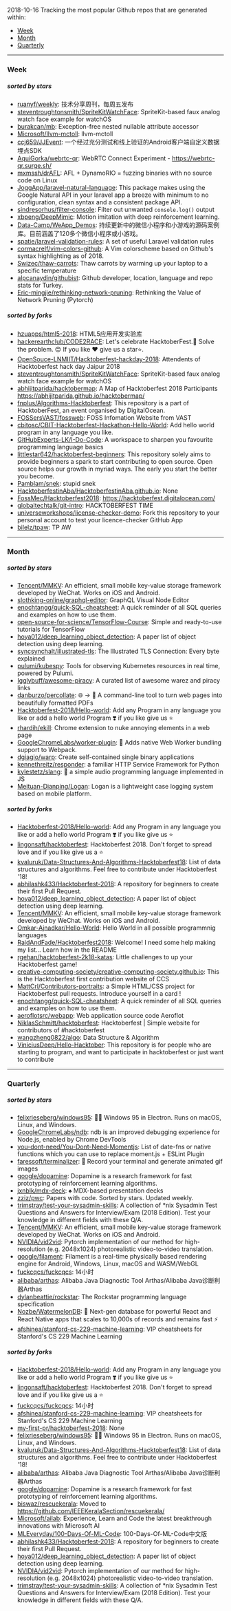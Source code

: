 2018-10-16
Tracking the most popular Github repos that are generated within: 
* [Week](https://github.com/polebug/github_trending_spider/blob/master/2018-10-16.md#week)
* [Month](https://github.com/polebug/github_trending_spider/blob/master/2018-10-16.md#month)
* [Quarterly](https://github.com/polebug/github_trending_spider/blob/master/2018-10-16.md#quarterly)
--- 
### Week 
##### sorted by stars 
* [ruanyf/weekly](https://github.com/ruanyf/weekly): 技术分享周刊，每周五发布
* [steventroughtonsmith/SpriteKitWatchFace](https://github.com/steventroughtonsmith/SpriteKitWatchFace): SpriteKit-based faux analog watch face example for watchOS
* [burakcan/mb](https://github.com/burakcan/mb): Exception-free nested nullable attribute accessor
* [Microsoft/llvm-mctoll](https://github.com/Microsoft/llvm-mctoll): llvm-mctoll
* [ccj659/JJEvent](https://github.com/ccj659/JJEvent): 一个经过充分测试和线上验证的Android客户端自定义数据埋点SDK
* [AquiGorka/webrtc-qr](https://github.com/AquiGorka/webrtc-qr): WebRTC Connect Experiment - https://webrtc-qr.surge.sh/
* [mxmssh/drAFL](https://github.com/mxmssh/drAFL): AFL + DynamoRIO = fuzzing binaries with no source code on Linux
* [JoggApp/laravel-natural-language](https://github.com/JoggApp/laravel-natural-language): This package makes using the Google Natural API in your laravel app a breeze with minimum to no configuration, clean syntax and a consistent package API.
* [sindresorhus/filter-console](https://github.com/sindresorhus/filter-console): Filter out unwanted `console.log()` output
* [xbpeng/DeepMimic](https://github.com/xbpeng/DeepMimic): Motion imitation with deep reinforcement learning.
* [Data-Camp/WeApp_Demos](https://github.com/Data-Camp/WeApp_Demos): 持续更新中的微信小程序和小游戏的源码案例库。目前涵盖了120多个微信小程序或小游戏。
* [spatie/laravel-validation-rules](https://github.com/spatie/laravel-validation-rules): A set of useful Laravel validation rules
* [cormacrelf/vim-colors-github](https://github.com/cormacrelf/vim-colors-github): A Vim colorscheme based on Github's syntax highlighting as of 2018.
* [Swizec/thaw-carrots](https://github.com/Swizec/thaw-carrots): Thaw carrots by warming up your laptop to a specific temperature
* [alpcanaydin/githubist](https://github.com/alpcanaydin/githubist): Github developer, location, language and repo stats for Turkey.
* [Eric-mingjie/rethinking-network-pruning](https://github.com/Eric-mingjie/rethinking-network-pruning): Rethinking the Value of Network Pruning (Pytorch)
##### sorted by forks 
* [hzuapps/html5-2018](https://github.com/hzuapps/html5-2018): HTML5应用开发实验库
* [hackerearthclub/CODE2RACE](https://github.com/hackerearthclub/CODE2RACE): Let's celebrate HacktoberFest.🎉 Solve the problem. 😊 If you like ❤ give us a star⭐.
* [OpenSouce-LNMIIT/Hacktoberfest-hackday-2018](https://github.com/OpenSouce-LNMIIT/Hacktoberfest-hackday-2018): Attendents of Hacktoberfest hack day Jaipur 2018
* [steventroughtonsmith/SpriteKitWatchFace](https://github.com/steventroughtonsmith/SpriteKitWatchFace): SpriteKit-based faux analog watch face example for watchOS
* [abhijitparida/hacktobermap](https://github.com/abhijitparida/hacktobermap): A Map of Hacktoberfest 2018 Participants https://abhijitparida.github.io/hacktobermap/
* [fnplus/Algorithms-Hacktoberfest](https://github.com/fnplus/Algorithms-Hacktoberfest):   This repository is a part of HacktoberFest, an event organised by DigitalOcean.
* [FOSSersVAST/fossweb](https://github.com/FOSSersVAST/fossweb): FOSS Infomation Website from VAST
* [cbitosc/CBIT-Hacktoberfest-Hackathon-Hello-World](https://github.com/cbitosc/CBIT-Hacktoberfest-Hackathon-Hello-World): Add hello world program in any language you like.
* [GitHubExperts-LK/I-Do-Code](https://github.com/GitHubExperts-LK/I-Do-Code): A workspace to sharpen you favourite programming language basics
* [littlestar642/hacktoberfest-beginners](https://github.com/littlestar642/hacktoberfest-beginners): This repository solely aims to provide beginners a spark to start contributing to open source. Open source helps our growth in myriad ways. The early you start the better you become.
* [Pamblam/snek](https://github.com/Pamblam/snek): stupid snek
* [HacktoberfestinAba/HacktoberfestinAba.github.io](https://github.com/HacktoberfestinAba/HacktoberfestinAba.github.io): None
* [FossMec/Hacktoberfest2018](https://github.com/FossMec/Hacktoberfest2018): https://hacktoberfest.digitalocean.com/
* [globaltechtalk/git-intro](https://github.com/globaltechtalk/git-intro): HACKTOBERFEST TIME
* [universeworkshops/license-checker-demo](https://github.com/universeworkshops/license-checker-demo): Fork this repository to your personal account to test your licence-checker GitHub App
* [bilelz/tpaw](https://github.com/bilelz/tpaw): TP AW
--- 
### Month 
##### sorted by stars 
* [Tencent/MMKV](https://github.com/Tencent/MMKV): An efficient, small mobile key-value storage framework developed by WeChat. Works on iOS and Android.
* [slothking-online/graphql-editor](https://github.com/slothking-online/graphql-editor): GraphQL Visual Node Editor
* [enochtangg/quick-SQL-cheatsheet](https://github.com/enochtangg/quick-SQL-cheatsheet): A quick reminder of all SQL queries and examples on how to use them. 
* [open-source-for-science/TensorFlow-Course](https://github.com/open-source-for-science/TensorFlow-Course): Simple and ready-to-use tutorials for TensorFlow 
* [hoya012/deep_learning_object_detection](https://github.com/hoya012/deep_learning_object_detection): A paper list of object detection using deep learning.
* [syncsynchalt/illustrated-tls](https://github.com/syncsynchalt/illustrated-tls): The Illustrated TLS Connection: Every byte explained
* [pulumi/kubespy](https://github.com/pulumi/kubespy): Tools for observing Kubernetes resources in real time, powered by Pulumi.
* [Igglybuff/awesome-piracy](https://github.com/Igglybuff/awesome-piracy): A curated list of awesome warez and piracy links
* [danburzo/percollate](https://github.com/danburzo/percollate): 🌐 → 📖 A command-line tool to turn web pages into beautifully formatted PDFs
* [Hacktoberfest-2018/Hello-world](https://github.com/Hacktoberfest-2018/Hello-world): Add any  Program in any language you like or add a hello world Program ❣️ if you like give us :star:
* [rhardih/ekill](https://github.com/rhardih/ekill): Chrome extension to nuke annoying elements in a web page
* [GoogleChromeLabs/worker-plugin](https://github.com/GoogleChromeLabs/worker-plugin): 🐳 Adds native Web Worker bundling support to Webpack.
* [dgiagio/warp](https://github.com/dgiagio/warp): Create self-contained single binary applications
* [kennethreitz/responder](https://github.com/kennethreitz/responder): a familiar HTTP Service Framework for Python
* [kylestetz/slang](https://github.com/kylestetz/slang): 🎤 a simple audio programming language implemented in JS
* [Meituan-Dianping/Logan](https://github.com/Meituan-Dianping/Logan): Logan is a lightweight case logging system based on mobile platform.
##### sorted by forks 
* [Hacktoberfest-2018/Hello-world](https://github.com/Hacktoberfest-2018/Hello-world): Add any  Program in any language you like or add a hello world Program ❣️ if you like give us :star:
* [lingonsaft/hacktoberfest](https://github.com/lingonsaft/hacktoberfest): Hacktoberfest 2018. Don't forget to spread love and if you like give us a ⭐️
* [kvaluruk/Data-Structures-And-Algorithms-Hacktoberfest18](https://github.com/kvaluruk/Data-Structures-And-Algorithms-Hacktoberfest18): List of data structures and algorithms. Feel free to contribute under Hacktoberfest '18!
* [abhilashk433/Hacktoberfest-2018](https://github.com/abhilashk433/Hacktoberfest-2018): A repository for beginners to create their first Pull Request. 
* [hoya012/deep_learning_object_detection](https://github.com/hoya012/deep_learning_object_detection): A paper list of object detection using deep learning.
* [Tencent/MMKV](https://github.com/Tencent/MMKV): An efficient, small mobile key-value storage framework developed by WeChat. Works on iOS and Android.
* [Omkar-Ajnadkar/Hello-World](https://github.com/Omkar-Ajnadkar/Hello-World): Hello World in all possible programmnig languages
* [RaidAndFade/Hacktoberfest2018](https://github.com/RaidAndFade/Hacktoberfest2018): Welcome! I need some help making my list... Learn how in the README
* [rgehan/hacktoberfest-2k18-katas](https://github.com/rgehan/hacktoberfest-2k18-katas): Little challenges to up your Hacktoberfest game!
* [creative-computing-society/creative-computing-society.github.io](https://github.com/creative-computing-society/creative-computing-society.github.io): This is the Hacktoberfest first contribution website of CCS
* [MattCrl/Contributors-portraits](https://github.com/MattCrl/Contributors-portraits): a Simple HTML/CSS project for Hacktoberfest pull requests. Introduce yourself in a card !
* [enochtangg/quick-SQL-cheatsheet](https://github.com/enochtangg/quick-SQL-cheatsheet): A quick reminder of all SQL queries and examples on how to use them. 
* [aeroflotsrc/webapp](https://github.com/aeroflotsrc/webapp): Web application source code Aeroflot
* [NiklasSchmitt/hacktoberfest](https://github.com/NiklasSchmitt/hacktoberfest): Hacktoberfest | Simple website for contributors of #hacktoberfest
* [wangzheng0822/algo](https://github.com/wangzheng0822/algo): Data Structure & Algorithm
* [ViniciusDeep/Hello-Hacktober](https://github.com/ViniciusDeep/Hello-Hacktober):  This repository is for people who are starting to program, and want to participate in hacktoberfest  or just want to contribute
--- 
### Quarterly 
##### sorted by stars 
* [felixrieseberg/windows95](https://github.com/felixrieseberg/windows95): 💩🚀 Windows 95 in Electron. Runs on macOS, Linux, and Windows.
* [GoogleChromeLabs/ndb](https://github.com/GoogleChromeLabs/ndb): ndb is an improved debugging experience for Node.js, enabled by Chrome DevTools
* [you-dont-need/You-Dont-Need-Momentjs](https://github.com/you-dont-need/You-Dont-Need-Momentjs): List of date-fns or native functions which you can use to replace moment.js + ESLint Plugin 
* [faressoft/terminalizer](https://github.com/faressoft/terminalizer): 🦄 Record your terminal and generate animated gif images
* [google/dopamine](https://github.com/google/dopamine): Dopamine is a research framework for fast prototyping of reinforcement learning algorithms. 
* [jxnblk/mdx-deck](https://github.com/jxnblk/mdx-deck): :spades: MDX-based presentation decks
* [zziz/pwc](https://github.com/zziz/pwc): Papers with code. Sorted by stars. Updated weekly. 
* [trimstray/test-your-sysadmin-skills](https://github.com/trimstray/test-your-sysadmin-skills): A collection of *nix Sysadmin Test Questions and Answers for Interview/Exam (2018 Edition). Test your knowledge in different fields with these Q/A.
* [Tencent/MMKV](https://github.com/Tencent/MMKV): An efficient, small mobile key-value storage framework developed by WeChat. Works on iOS and Android.
* [NVIDIA/vid2vid](https://github.com/NVIDIA/vid2vid): Pytorch implementation of our method for high-resolution (e.g. 2048x1024) photorealistic video-to-video translation.
* [google/filament](https://github.com/google/filament): Filament is a real-time physically based rendering engine for Android, Windows, Linux, macOS and WASM/WebGL
* [fuckcqcs/fuckcqcs](https://github.com/fuckcqcs/fuckcqcs): 14小时
* [alibaba/arthas](https://github.com/alibaba/arthas): Alibaba Java Diagnostic Tool Arthas/Alibaba Java诊断利器Arthas
* [dylanbeattie/rockstar](https://github.com/dylanbeattie/rockstar): The Rockstar programming language specification
* [Nozbe/WatermelonDB](https://github.com/Nozbe/WatermelonDB): 🍉 Next-gen database for powerful React and React Native apps that scales to 10,000s of records and remains fast ⚡️
* [afshinea/stanford-cs-229-machine-learning](https://github.com/afshinea/stanford-cs-229-machine-learning): VIP cheatsheets for Stanford's CS 229 Machine Learning
##### sorted by forks 
* [Hacktoberfest-2018/Hello-world](https://github.com/Hacktoberfest-2018/Hello-world): Add any  Program in any language you like or add a hello world Program ❣️ if you like give us :star:
* [lingonsaft/hacktoberfest](https://github.com/lingonsaft/hacktoberfest): Hacktoberfest 2018. Don't forget to spread love and if you like give us a ⭐️
* [fuckcqcs/fuckcqcs](https://github.com/fuckcqcs/fuckcqcs): 14小时
* [afshinea/stanford-cs-229-machine-learning](https://github.com/afshinea/stanford-cs-229-machine-learning): VIP cheatsheets for Stanford's CS 229 Machine Learning
* [my-first-pr/hacktoberfest-2018](https://github.com/my-first-pr/hacktoberfest-2018): None
* [felixrieseberg/windows95](https://github.com/felixrieseberg/windows95): 💩🚀 Windows 95 in Electron. Runs on macOS, Linux, and Windows.
* [kvaluruk/Data-Structures-And-Algorithms-Hacktoberfest18](https://github.com/kvaluruk/Data-Structures-And-Algorithms-Hacktoberfest18): List of data structures and algorithms. Feel free to contribute under Hacktoberfest '18!
* [alibaba/arthas](https://github.com/alibaba/arthas): Alibaba Java Diagnostic Tool Arthas/Alibaba Java诊断利器Arthas
* [google/dopamine](https://github.com/google/dopamine): Dopamine is a research framework for fast prototyping of reinforcement learning algorithms. 
* [biswaz/rescuekerala](https://github.com/biswaz/rescuekerala): Moved to https://github.com/IEEEKeralaSection/rescuekerala/
* [Microsoft/ailab](https://github.com/Microsoft/ailab): Experience, Learn and Code the latest breakthrough innovations with Microsoft AI
* [MLEveryday/100-Days-Of-ML-Code](https://github.com/MLEveryday/100-Days-Of-ML-Code): 100-Days-Of-ML-Code中文版
* [abhilashk433/Hacktoberfest-2018](https://github.com/abhilashk433/Hacktoberfest-2018): A repository for beginners to create their first Pull Request. 
* [hoya012/deep_learning_object_detection](https://github.com/hoya012/deep_learning_object_detection): A paper list of object detection using deep learning.
* [NVIDIA/vid2vid](https://github.com/NVIDIA/vid2vid): Pytorch implementation of our method for high-resolution (e.g. 2048x1024) photorealistic video-to-video translation.
* [trimstray/test-your-sysadmin-skills](https://github.com/trimstray/test-your-sysadmin-skills): A collection of *nix Sysadmin Test Questions and Answers for Interview/Exam (2018 Edition). Test your knowledge in different fields with these Q/A.
